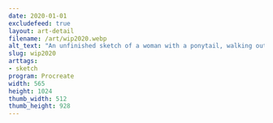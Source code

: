 ```yaml
---
date: 2020-01-01
excludefeed: true
layout: art-detail
filename: /art/wip2020.webp
alt_text: "An unfinished sketch of a woman with a ponytail, walking outside with her cat while listening to music through headphones."
slug: wip2020
arttags:
- sketch
program: Procreate
width: 565
height: 1024
thumb_width: 512
thumb_height: 928
---
```

